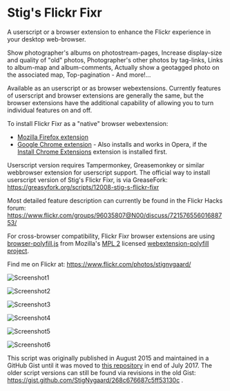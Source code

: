 # Stig's Flickr Fixr

A userscript or a browser extension to enhance the Flickr experience in your desktop web-browser.

Show photographer's albums on photostream-pages, Increase display-size and quality of "old" photos, Photographer's other photos by tag-links, Links to album-map and album-comments, Actually show a geotagged photo on the associated map, Top-pagination - And more!...

Available as an userscript or as browser webextensions. Currently features of userscript and browser extensions are generally the same, but the browser extensions have the additional capability of allowing you to turn individual features on and off.
 
To install Flickr Fixr as a "native" browser webextension:
* [Mozilla Firefox extension](https://addons.mozilla.org/firefox/addon/flickr-fixr/)
* [Google Chrome extension](https://chrome.google.com/webstore/detail/flickr-fixr/ledhkkpililplmmfcfnhkgifmcnboonb) - Also installs and works in Opera, if the [Install Chrome Extensions](https://addons.opera.com/en-gb/extensions/details/install-chrome-extensions/) extension is installed first.

Userscript version requires Tampermonkey, Greasemonkey or similar webbrowser extension for userscript support. The official way to install userscript version of Stig's Flickr Fixr, is via GreaseFork: https://greasyfork.org/scripts/12008-stig-s-flickr-fixr

Most detailed feature description can currently be found in the Flickr Hacks forum: https://www.flickr.com/groups/96035807@N00/discuss/72157655601688753/

For cross-browser compatibility, Flickr Fixr browser extensions are using [browser-polyfill.js](https://github.com/StigNygaard/Stigs_Flickr_Fixr/tree/master/lib/mozilla) from Mozilla's [MPL 2](https://raw.githubusercontent.com/StigNygaard/Stigs_Flickr_Fixr/master/lib/mozilla/LICENSE) licensed [webextension-polyfill project](https://github.com/mozilla/webextension-polyfill).

Find me on Flickr at: https://www.flickr.com/photos/stignygaard/

![Screenshot1](https://farm6.staticflickr.com/5648/20735266759_048a63c8e7_z.jpg)
 
![Screenshot2](https://farm6.staticflickr.com/5831/20952174156_224096cb38_z.jpg)
 
![Screenshot3](https://farm1.staticflickr.com/647/20735265579_4b5438534d_z.jpg)
 
![Screenshot4](https://c2.staticflickr.com/6/5792/23292293241_0ac027074b_z.jpg)
 
![Screenshot5](https://c2.staticflickr.com/2/1464/24542608253_4668534b77_z.jpg)
 
![Screenshot6](https://c1.staticflickr.com/5/4323/35889673300_b36f445f4b_z.jpg)
 
This script was originally published in August 2015 and maintained in a GitHub Gist until it was moved to [this repository](https://github.com/StigNygaard/Stigs_Flickr_Fixr) in end of July 2017. The older script versions can still be found via revisions in the old Gist: https://gist.github.com/StigNygaard/268c676687c5ff53130c .

